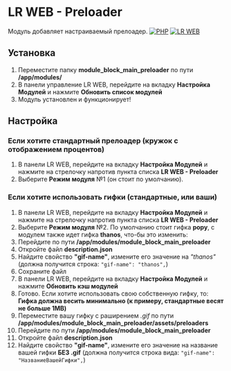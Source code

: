 # LR WEB - Preloader
Модуль добавляет настраиваемый прелоадер.
[![PHP](https://img.shields.io/badge/PHP-%3E%3D5.4-blue)](https://php.net/)
[![LR WEB](https://img.shields.io/badge/LR%20WEB-%3E%3D0.2.124-brightgreen)](https://github.com/levelsranks/levels-ranks-web)

## Установка
1. Переместите папку **module_block_main_preloader** по пути **/app/modules/**
2. В панели управление LR WEB, перейдите на вкладку **Настройка Модулей** и нажмите **Обновить список модулей**
3. Модуль установлен и функционирует!

## Настройка
### Если хотите стандартный прелоадер (кружок с отображением процентов)
1. В панели LR WEB, перейдите на вкладку **Настройка Модулей** и нажмите на стрелочку напротив пункта списка **LR WEB - Preloader**
2. Выберите **Режим модуля** №1 (он стоит по умолчанию).
### Если хотите использовать гифки (стандартные, или ваши)
1. В панели LR WEB, перейдите на вкладку **Настройка Модулей** и нажмите на стрелочку напротив пункта списка **LR WEB - Preloader**
2. Выберите **Режим модуля** №2.
По умолчанию стоит гифка **popy**, с модулем также идет гифка **thanos**, что-бы это изменить:
1. Перейдите по пути **/app/modules/module_block_main_preloader**
2. Откройте файл **description.json**
3. Найдите свойство **"gif-name"**, измените его значение на *"thanos"* (должна получится строка: ``"gif-name": "thanos",``)
4. Сохраните файл
5. В панели LR WEB, перейдите на вкладку **Настройка Модулей** и нажмите **Обновить кэш модулей**
6. Готово.
Если хотите использовать свою собственную гифку, то:
**Гифка должна весить минимально (к примеру, стандартные весят не больше 1MB)**
1. Переместите вашу гифку с раширением *.gif* по пути **/app/modules/module_block_main_preloader/assets/preloaders**
2. Перейдите по пути **/app/modules/module_block_main_preloader**
3. Откройте файл **description.json**
4. Найдите свойство **"gif-name"**, измените его значение на название вашей гифки **БЕЗ .gif** (должна получится строка вида: ``"gif-name": "НазваниеВашейГифки",``)

